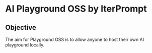 # AI Playground OSS by IterPrompt

## Objective
The aim for Playground OSS is to allow anyone to host their own AI playground locally.


